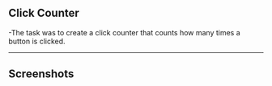 ## Click Counter

-The task was to create a click counter that counts how many times a button is clicked.

---

## Screenshots
